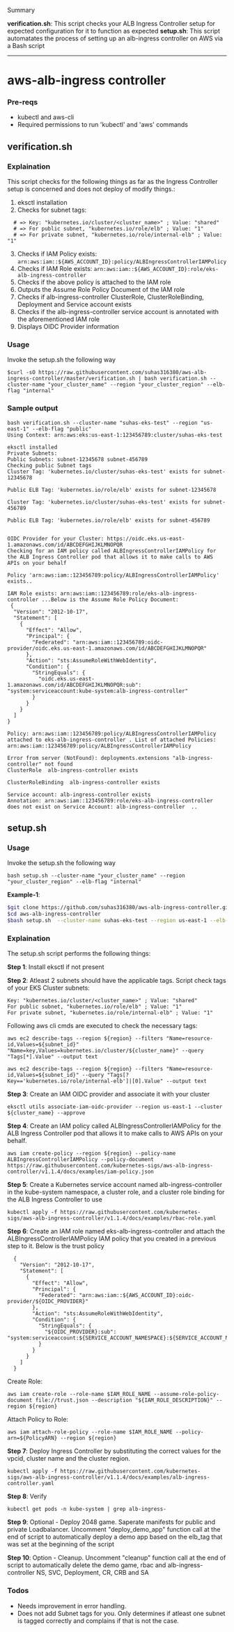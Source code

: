 Summary

**verification.sh**: This script checks your ALB Ingress Controller setup for expected configuration for it to function as expected
**setup.sh**: This script automatates the process of setting up an alb-ingress controller on AWS via a Bash script

---------

# aws-alb-ingress controller


### Pre-reqs

  - kubectl and aws-cli
  - Required permissions to run 'kubectl' and 'aws' commands

## verification.sh

### Explaination

This script checks for the following things as far as the Ingress Controller setup is concerned and does not deploy of modify things.:
1. eksctl installation
2. Checks for subnet tags:
```
  # => Key: "kubernetes.io/cluster/<cluster_name>" ; Value: "shared"
  # => For public subnet, "kubernetes.io/role/elb" ; Value: "1"
  # => For private subnet, "kubernetes.io/role/internal-elb" ; Value: "1"
```
3. Checks if IAM Policy exists: `arn:aws:iam::${AWS_ACCOUNT_ID}:policy/ALBIngressControllerIAMPolicy`
4. Checks if IAM Role exists: `arn:aws:iam::${AWS_ACCOUNT_ID}:role/eks-alb-ingress-controller`
5. Checks if the above policy is attached to the IAM role
6. Outputs the Assume Role Policy Document of the IAM role
7. Checks if alb-ingress-controller ClusterRole, ClusterRoleBinding, Deployment and Service account exists
8. Checks if the alb-ingress-controller service account is annotated with the aforementioned IAM role
9. Displays OIDC Provider information

### Usage
Invoke the setup.sh the following way
```
$curl -sO https://raw.githubusercontent.com/suhas316380/aws-alb-ingress-controller/master/verification.sh | bash verification.sh --cluster-name "your_cluster_name" --region "your_cluster_region" --elb-flag "internal"

```

### Sample output

```
bash verification.sh --cluster-name "suhas-eks-test" --region "us-east-1" --elb-flag "public"
Using Context: arn:aws:eks:us-east-1:123456789:cluster/suhas-eks-test

eksctl installed
Private Subnets:
Public Subnets: subnet-12345678 subnet-456789
Checking public Subnet tags
Cluster Tag: 'kubernetes.io/cluster/suhas-eks-test' exists for subnet-12345678

Public ELB Tag: 'kubernetes.io/role/elb' exists for subnet-12345678

Cluster Tag: 'kubernetes.io/cluster/suhas-eks-test' exists for subnet-456789

Public ELB Tag: 'kubernetes.io/role/elb' exists for subnet-456789


OIDC Provider for your Cluster: https://oidc.eks.us-east-1.amazonaws.com/id/ABCDEFGHIJKLMNOPQR
Checking for an IAM policy called ALBIngressControllerIAMPolicy for the ALB Ingress Controller pod that allows it to make calls to AWS APIs on your behalf

Policy 'arn:aws:iam::123456789:policy/ALBIngressControllerIAMPolicy' exists..

IAM Role exists: arn:aws:iam::123456789:role/eks-alb-ingress-controller ...Below is the Assume Role Policy Document:
 {
  "Version": "2012-10-17",
  "Statement": [
    {
      "Effect": "Allow",
      "Principal": {
        "Federated": "arn:aws:iam::123456789:oidc-provider/oidc.eks.us-east-1.amazonaws.com/id/ABCDEFGHIJKLMNOPQR"
      },
      "Action": "sts:AssumeRoleWithWebIdentity",
      "Condition": {
        "StringEquals": {
          "oidc.eks.us-east-1.amazonaws.com/id/ABCDEFGHIJKLMNOPQR:sub": "system:serviceaccount:kube-system:alb-ingress-controller"
        }
      }
    }
  ]
}

Policy: arn:aws:iam::123456789:policy/ALBIngressControllerIAMPolicy attached to eks-alb-ingress-controller . List of attached Policies:
arn:aws:iam::123456789:policy/ALBIngressControllerIAMPolicy

Error from server (NotFound): deployments.extensions "alb-ingress-controller" not found
ClusterRole  alb-ingress-controller exists

ClusterRoleBinding  alb-ingress-controller exists

Service account: alb-ingress-controller exists
Annotation: arn:aws:iam::123456789:role/eks-alb-ingress-controller does not exist on Service Account: alb-ingress-controller  ..
```
## setup.sh

### Usage
Invoke the setup.sh the following way
```
bash setup.sh --cluster-name "your_cluster_name" --region "your_cluster_region" --elb-flag "internal"

```

**Example-1**:
```sh
$git clone https://github.com/suhas316380/aws-alb-ingress-controller.git
$cd aws-alb-ingress-controller
$bash setup.sh  --cluster-name suhas-eks-test --region us-east-1 --elb-flag public
```

### Explaination
The setup.sh script performs the following things:

**Step 1**: Install eksctl if not present

**Step 2**: Atleast 2 subnets should have the applicable tags. Script check tags of your EKS Cluster subnets: 
```
Key: "kubernetes.io/cluster/<cluster_name>" ; Value: "shared"
For public subnet, "kubernetes.io/role/elb" ; Value: "1"
For private subnet, "kubernetes.io/role/internal-elb" ; Value: "1"
```

Following aws cli cmds are executed to check the necessary tags:

`aws ec2 describe-tags --region ${region} --filters "Name=resource-id,Values=${subnet_id}" "Name=key,Values=kubernetes.io/cluster/${cluster_name}" --query "Tags[*].Value" --output text`


`aws ec2 describe-tags --region ${region} --filters "Name=resource-id,Values=${subnet_id}" --query "Tags[?Key=='kubernetes.io/role/internal-elb']|[0].Value" --output text`

**Step 3**: Create an IAM OIDC provider and associate it with your cluster

`eksctl utils associate-iam-oidc-provider --region us-east-1 --cluster ${cluster_name} --approve`

**Step 4**: Create an IAM policy called ALBIngressControllerIAMPolicy for the ALB Ingress Controller pod that allows it to make calls to AWS APIs on your behalf. 

`aws iam create-policy --region ${region} --policy-name ALBIngressControllerIAMPolicy --policy-document https://raw.githubusercontent.com/kubernetes-sigs/aws-alb-ingress-controller/v1.1.4/docs/examples/iam-policy.json`

**Step 5**: Create a Kubernetes service account named alb-ingress-controller in the kube-system namespace, a cluster role, and a cluster role binding for the ALB Ingress Controller to use

`kubectl apply -f https://raw.githubusercontent.com/kubernetes-sigs/aws-alb-ingress-controller/v1.1.4/docs/examples/rbac-role.yaml`

**Step 6**: Create an IAM role named eks-alb-ingress-controller and attach the ALBIngressControllerIAMPolicy IAM policy that you created in a previous step to it. Below is the trust policy

```
  {
    "Version": "2012-10-17",
    "Statement": [
      {
        "Effect": "Allow",
        "Principal": {
          "Federated": "arn:aws:iam::${AWS_ACCOUNT_ID}:oidc-provider/${OIDC_PROVIDER}"
        },
        "Action": "sts:AssumeRoleWithWebIdentity",
        "Condition": {
          "StringEquals": {
            "${OIDC_PROVIDER}:sub": "system:serviceaccount:${SERVICE_ACCOUNT_NAMESPACE}:${SERVICE_ACCOUNT_NAME}"
          }
        }
      }
    ]
  }
```

Create Role: 

`aws iam create-role --role-name $IAM_ROLE_NAME --assume-role-policy-document file://trust.json --description "${IAM_ROLE_DESCRIPTION}" --region ${region}`

Attach Policy to Role: 

`aws iam attach-role-policy --role-name $IAM_ROLE_NAME --policy-arn=${PolicyARN} --region ${region}`

**Step 7**: Deploy Ingress Controller by substituting the correct values for the vpcid, cluster name and the cluster region.

`kubectl apply -f https://raw.githubusercontent.com/kubernetes-sigs/aws-alb-ingress-controller/v1.1.4/docs/examples/alb-ingress-controller.yaml`

**Step 8**: Verify 

`kubectl get pods -n kube-system | grep alb-ingress-`

**Step 9**: Optional - Deploy 2048 game. Saperate manifests for public and private Loadbalancer. Uncomment "deploy_demo_app" function call at the end of script to automatically deploy a demo app based on the elb_tag that was set at the beginning of the script

**Step 10**: Option - Cleanup. Uncomment "cleanup" function call at the end of script to automatically delete the demo game, rbac and alb-ingress-controller NS, SVC, Deployment, CR, CRB and SA


### Todos
 - Needs improvement in error handling.
 - Does not add Subnet tags for you. Only determines if atleast one subnet is tagged correctly and complains if that is not the case. 

